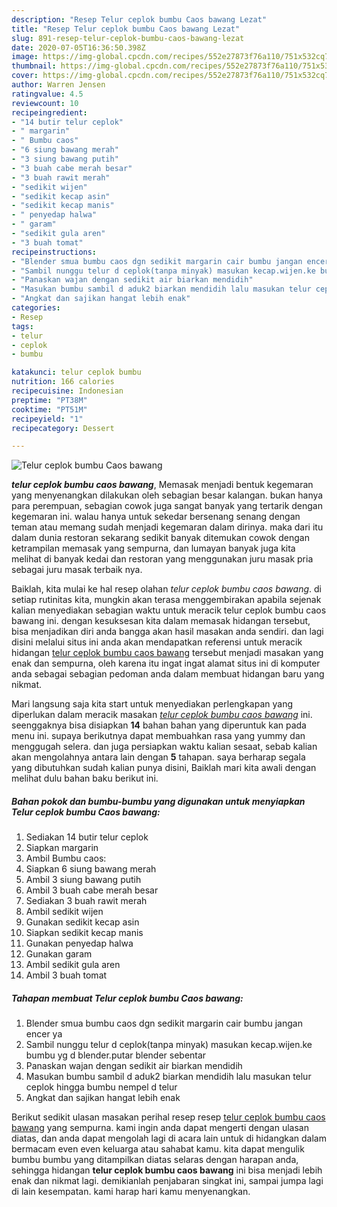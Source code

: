 ```yaml
---
description: "Resep Telur ceplok bumbu Caos bawang Lezat"
title: "Resep Telur ceplok bumbu Caos bawang Lezat"
slug: 891-resep-telur-ceplok-bumbu-caos-bawang-lezat
date: 2020-07-05T16:36:50.398Z
image: https://img-global.cpcdn.com/recipes/552e27873f76a110/751x532cq70/telur-ceplok-bumbu-caos-bawang-foto-resep-utama.jpg
thumbnail: https://img-global.cpcdn.com/recipes/552e27873f76a110/751x532cq70/telur-ceplok-bumbu-caos-bawang-foto-resep-utama.jpg
cover: https://img-global.cpcdn.com/recipes/552e27873f76a110/751x532cq70/telur-ceplok-bumbu-caos-bawang-foto-resep-utama.jpg
author: Warren Jensen
ratingvalue: 4.5
reviewcount: 10
recipeingredient:
- "14 butir telur ceplok"
- " margarin"
- " Bumbu caos"
- "6 siung bawang merah"
- "3 siung bawang putih"
- "3 buah cabe merah besar"
- "3 buah rawit merah"
- "sedikit wijen"
- "sedikit kecap asin"
- "sedikit kecap manis"
- " penyedap halwa"
- " garam"
- "sedikit gula aren"
- "3 buah tomat"
recipeinstructions:
- "Blender smua bumbu caos dgn sedikit margarin cair bumbu jangan encer ya"
- "Sambil nunggu telur d ceplok(tanpa minyak) masukan kecap.wijen.ke bumbu yg d blender.putar blender sebentar"
- "Panaskan wajan dengan sedikit air biarkan mendidih"
- "Masukan bumbu sambil d aduk2 biarkan mendidih lalu masukan telur ceplok hingga bumbu nempel d telur"
- "Angkat dan sajikan hangat lebih enak"
categories:
- Resep
tags:
- telur
- ceplok
- bumbu

katakunci: telur ceplok bumbu 
nutrition: 166 calories
recipecuisine: Indonesian
preptime: "PT38M"
cooktime: "PT51M"
recipeyield: "1"
recipecategory: Dessert

---
```



![Telur ceplok bumbu Caos bawang](https://img-global.cpcdn.com/recipes/552e27873f76a110/751x532cq70/telur-ceplok-bumbu-caos-bawang-foto-resep-utama.jpg)

<b><i>telur ceplok bumbu caos bawang</i></b>, Memasak menjadi bentuk kegemaran yang menyenangkan dilakukan oleh sebagian besar kalangan. bukan hanya para perempuan, sebagian cowok juga sangat banyak yang tertarik dengan kegemaran ini. walau hanya untuk sekedar bersenang senang dengan teman atau memang sudah menjadi kegemaran dalam dirinya. maka dari itu dalam dunia restoran sekarang sedikit banyak ditemukan cowok dengan ketrampilan memasak yang sempurna, dan lumayan banyak juga kita melihat di banyak kedai dan restoran yang menggunakan juru masak pria sebagai juru masak terbaik nya.

Baiklah, kita mulai ke hal resep olahan <i>telur ceplok bumbu caos bawang</i>. di setiap rutinitas kita, mungkin akan terasa menggembirakan apabila sejenak kalian menyediakan sebagian waktu untuk meracik telur ceplok bumbu caos bawang ini. dengan kesuksesan kita dalam memasak hidangan tersebut, bisa menjadikan diri anda bangga akan hasil masakan anda sendiri. dan lagi disini melalui situs ini anda akan mendapatkan referensi untuk meracik hidangan <u>telur ceplok bumbu caos bawang</u> tersebut menjadi masakan yang enak dan sempurna, oleh karena itu ingat ingat alamat situs ini di komputer anda sebagai sebagian pedoman anda dalam membuat hidangan baru yang nikmat.




Mari langsung saja kita start untuk menyediakan perlengkapan yang diperlukan dalam meracik masakan <u><i>telur ceplok bumbu caos bawang</i></u> ini. seenggaknya bisa disiapkan <b>14</b> bahan bahan yang diperuntuk kan pada menu ini. supaya berikutnya dapat membuahkan rasa yang yummy dan menggugah selera. dan juga persiapkan waktu kalian sesaat, sebab kalian akan mengolahnya antara lain dengan <b>5</b> tahapan. saya berharap segala yang dibutuhkan sudah kalian punya disini, Baiklah mari kita awali dengan melihat dulu bahan baku berikut ini.

<!--inarticleads1-->

##### Bahan pokok dan bumbu-bumbu yang digunakan untuk menyiapkan Telur ceplok bumbu Caos bawang:

1. Sediakan 14 butir telur ceplok
1. Siapkan  margarin
1. Ambil  Bumbu caos:
1. Siapkan 6 siung bawang merah
1. Ambil 3 siung bawang putih
1. Ambil 3 buah cabe merah besar
1. Sediakan 3 buah rawit merah
1. Ambil sedikit wijen
1. Gunakan sedikit kecap asin
1. Siapkan sedikit kecap manis
1. Gunakan  penyedap halwa
1. Gunakan  garam
1. Ambil sedikit gula aren
1. Ambil 3 buah tomat




<!--inarticleads2-->

##### Tahapan membuat Telur ceplok bumbu Caos bawang:

1. Blender smua bumbu caos dgn sedikit margarin cair bumbu jangan encer ya
1. Sambil nunggu telur d ceplok(tanpa minyak) masukan kecap.wijen.ke bumbu yg d blender.putar blender sebentar
1. Panaskan wajan dengan sedikit air biarkan mendidih
1. Masukan bumbu sambil d aduk2 biarkan mendidih lalu masukan telur ceplok hingga bumbu nempel d telur
1. Angkat dan sajikan hangat lebih enak




Berikut sedikit ulasan masakan perihal resep resep <u>telur ceplok bumbu caos bawang</u> yang sempurna. kami ingin anda dapat mengerti dengan ulasan diatas, dan anda dapat mengolah lagi di acara lain untuk di hidangkan dalam bermacam even even keluarga atau sahabat kamu. kita dapat mengulik bumbu bumbu yang ditampilkan diatas selaras dengan harapan anda, sehingga hidangan <b>telur ceplok bumbu caos bawang</b> ini bisa menjadi lebih enak dan nikmat lagi. demikianlah penjabaran singkat ini, sampai jumpa lagi di lain kesempatan. kami harap hari kamu menyenangkan.
